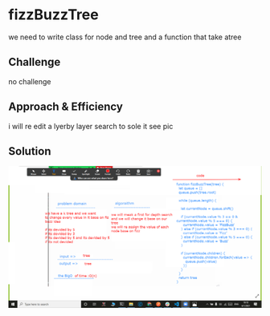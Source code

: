
# fizzBuzzTree
we need to write  class for node and tree and a  function that take atree
## Challenge
no challenge
## Approach & Efficiency
i will re edit a lyerby layer search to sole it see pic

## Solution
![](../assets/fizzBuzzTree.png)
